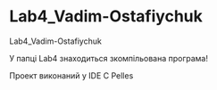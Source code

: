 # Lab4_Vadim-Ostafiychuk
Lab4_Vadim-Ostafiychuk

У папці Lab4 знаходиться зкомпільована програма!

Проект виконаний у IDE C Pelles
